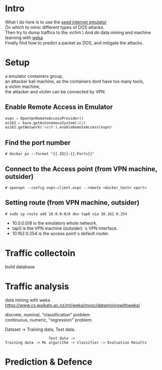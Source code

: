 # Intro
What I do here is to use the [seed internet emulator](https://github.com/seed-labs/seed-emulator)\
On which to minic different types of DOS attacks.\
Then try to dump traffics to the victim.\ 
And do data mining and machine learning with [weka](https://www.cs.waikato.ac.nz/ml/weka/)\
Finally find how to predict a packet as DOS, and mitigate the attacks.


# Setup
a emulator containers group,\
an attacker kali machine, as the containers dont have too many tools,\
a victim machine,\
the attacker and victim can be connected by VPN.

## Enable Remote Access in Emulator

```python
ovpn = OpenVpnRemoteAccessProvider()
as162 = base.getAutonomousSystem(162)
as162.getNetwork('net0').enableRemoteAccess(ovpn)
```

## Find the port number

```
# docker ps --format "{{.ID}}:{{.Ports}}"
```

## Connect to the Access point (from VPN machine, outsider)

```
# openvpn --config ovpn-client.ovpn --remote <docker_host> <port> 
```

## Setting route (from VPN machine, outsider)

```
# sudo ip route add 10.0.0.0/8 dev tap0 via 10.162.0.254
```
- 10.0.0.0/8 is the emulators whole network.
- tap0 is the VPN machine (outsider) `s VPN interface.
- 10.162.0.254 is the access point`s default router.

# Traffic collectoin
   build database


# Traffic analysis
   data mining with weka\
   https://www.cs.waikato.ac.nz/ml/weka/mooc/dataminingwithweka/
   
   discrete, nominal, "classification" problem\
   continuous, numeric, "regression" problem
   
   Dataset -> Training data, Test data.
   
   ```
                       Test data ->
   Training data -> ML algorithm -> Classifier -> Evaluation Results
   ```

   

# Prediction & Defence

